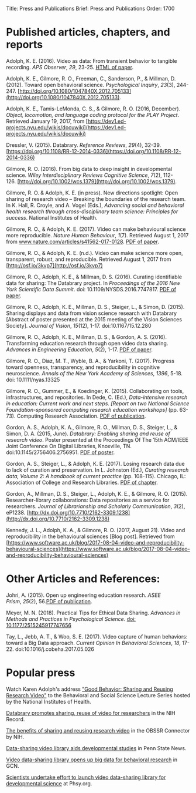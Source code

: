 Title: Press and Publications
Brief: Press and Publications
Order: 1700

# Published articles, chapters, and reports


Adolph, K. E. (2016). Video as data: From transient behavior to tangible recording. *APS Observer*, *29*, 23-25. [HTML of paper](http://www.psychologicalscience.org/observer/video-as-data).

Adolph, K. E., Gilmore, R. O., Freeman, C., Sanderson, P., & Millman, D. (2012). Toward open behavioral science. *Psychological Inquiry*, *23*(3), 244-247. [http://doi.org/10.1080/1047840X.2012.705133](http://doi.org/10.1080/1047840X.2012.705133).

Adolph, K. E., Tamis-LeMonda, C. S., & Gilmore, R. O. (2016, December). *Object, locomotion, and language coding protocol for the PLAY Project*. Retrieved January 19, 2017, from [https://dev1.ed-projects.nyu.edu/wikis/docuwiki](https://dev1.ed-projects.nyu.edu/wikis/docuwiki)

Dressler, V. (2015). Databrary. *Reference Reviews*, *29*(4), 32-39. [https://doi.org/10.1108/RR-12-2014-0336](https://doi.org/10.1108/RR-12-2014-0336)

Gilmore, R. O. (2016). From big data to deep insight in developmental science. *Wiley Interdisciplinary Reviews Cognitive Science*, *7*(2), 112-126. [http://doi.org/10.1002/wcs.1379](http://doi.org/10.1002/wcs.1379).

Gilmore, R. O. & Adolph, K. E. (in press). New directions spotlight: Open sharing of research video – Breaking the boundaries of the research team. In K. Hall, R. Croyle, and A. Vogel (Eds.), *Advancing social and behavioral health research through cross-disciplinary team science: Principles for success*. National Institutes of Health.

Gilmore, R. O., & Adolph, K. E. (2017). Video can make behavioural science more reproducible. *Nature Human Behaviour*, *1*(7). Retrieved August 1, 2017 from www.nature.com/articles/s41562-017-0128. [PDF of paper](https://www.psych.nyu.edu/adolph/publications/GilmoreAdolph-inpress-NatureVideoReproducible.pdf). 

Gilmore, R. O., & Adolph, K. E. (n.d.). Video can make science more open, transparent, robust, and reproducible. Retrieved August 1, 2017 from [http://osf.io/3kvp7](http://osf.io/3kvp7)

Gilmore, R. O., Adolph, K. E., & Millman, D. S. (2016). Curating identifiable data for sharing: The Databrary project. In *Proceedings of the 2016 New York Scientific Data Summit*. doi: 10.1109/NYSDS.2016.7747817. [PDF of paper](https://github.com/databrary/presentations/blob/master/nysds-2016/gilmore-adolph-millman-nysds-2016.pdf).

Gilmore, R. O., Adolph, K. E., Millman, D. S., Steiger, L., & Simon, D. (2015). Sharing displays and data from vision science research with Databrary [Abstract of poster presented at the 2015 meeting of the Vision Sciences Society]. *Journal of Vision*, *15*(12), 1-17. doi:10.1167/15.12.280 

Gilmore, R. O., Adolph, K. E., Millman, D. S., & Gordon, A. S. (2016). Transforming education research through open video data sharing. *Advances in Engineering Education*, *5*(2), 1-17. [PDF of paper](http://advances.asee.org/wp-content/uploads/vol05/issue02/Papers/AEE-18-Gilmore.pdf).

Gilmore, R. O., Diaz, M. T., Wyble, B. A., & Yarkoni, T. (2017). Progress toward openness, transparency, and reproducibility in cognitive neuroscience. *Annals of the New York Academy of Sciences*, *1396*, 5-18. doi: 10.1111/nyas.13325 

Gilmore, R. O., Gummer, E., & Koedinger, K. (2015). Collaborating on tools, infrastructures, and repositories. In Dede, C. (Ed.), *Data-intensive research in education: Current work and next steps. [Report on two National Science Foundation-sponsored computing research education workshops]* (pp. 63-73). Computing Research Association. [PDF of publication](http://cra.org/wp-content/uploads/2015/10/CRAEducationReport2015.pdf).

Gordon, A. S., Adolph, K. A., Gilmore, R. O., Millman, D. S., Steiger, L., & Simon, D. A. (2015, June). *Databrary: Enabling sharing and reuse of research video*. Poster presented at the Proceedings Of The 15th ACM/IEEE Joint Conference On Digital Libraries, Knoxville, TN. doi:10.1145/2756406.2756951. [PDF of poster](https://github.com/databrary/presentations/blob/master/jcdl-15/poster/poster_landscape.pdf).

Gordon, A. S., Steiger, L., & Adolph, K. E. (2017). Losing research data due to lack of curation and preservation. In L. Johnston (Ed.), *Curating research data, Volume 2: A handbook of current practice* (pp. 108-115). Chicago, IL: Association of College and Research Libraries. [PDF of chapter](https://www.databrary.org/files/pub-curating-research-data-case-study.pdf).

Gordon, A., Millman, D. S., Steiger, L., Adolph, K. E., & Gilmore, R. O. (2015). Researcher-library collaborations: Data repositories as a service for researchers. *Journal of Librarianship and Scholarly Communication*, *3*(2), eP1238. [http://dx.doi.org/10.7710/2162-3309.1238](http://dx.doi.org/10.7710/2162-3309.1238)

Kennedy, J. L., Adolph, K. A., & Gilmore, R. O. (2017, August 21). Video and reproducibility in the behavioural sciences [Blog post]. Retrieved from [https://www.software.ac.uk/blog/2017-08-04-video-and-reproducibility-behavioural-sciences](https://www.software.ac.uk/blog/2017-08-04-video-and-reproducibility-behavioural-sciences)


# Other Articles and References:


Johri, A. (2015). Open up engineering education research. *ASEE Prism*, *25*(2), 56.[PDF of publication](https://www.asee.org/documents/publications/prism/2015-ASEE-PRISM-Magazine-25-2.pdf).

Meyer, M. N. (2018). Practical Tips for Ethical Data Sharing. *Advances in Methods and Practices in Psychological Science*. [doi: 10.1177/2515245917747656](https://doi.org/10.1177/2515245917747656)

Tay, L., Jebb, A. T., & Woo, S. E. (2017). Video capture of human behaviors: toward a Big Data approach. *Current Opinion In Behavioral Sciences*, *18*, 17-22. doi:10.1016/j.cobeha.2017.05.026


# Popular press


Watch Karen Adolph's address ["Good Behavior: Sharing and Reusing Research Video"](https://videocast.nih.gov/Summary.asp?File=19363&bhcp=1) to the Behavioral and Social Science Lecture Series hosted by the National Institutes of Health.

[Databrary promotes sharing, reuse of video for researchers](https://nihrecord.nih.gov/newsletters/2016/01_29_2016/story2.htm) in the NIH Record.

[The benefits of sharing and reusing research video](https://connector.obssr.od.nih.gov/the-benefits-of-sharing-and-reusing-research-video/) in the OBSSR Connector by NIH.

[Data-sharing video library aids developmental studies](http://news.psu.edu/story/395393/2016/03/01/research/data-sharing-video-library-aids-developmental-studies) in Penn State News. 

[Video data-sharing library opens up big data for behavioral research](http://gcn.com/articles/2013/07/22/databrary-video-sharing-library.aspx) in GCN.

[Scientists undertake effort to launch video data-sharing library for developmental science](http://phys.org/news/2013-07-scientists-effort-video-data-sharing-library.html) at Phsy.org.
